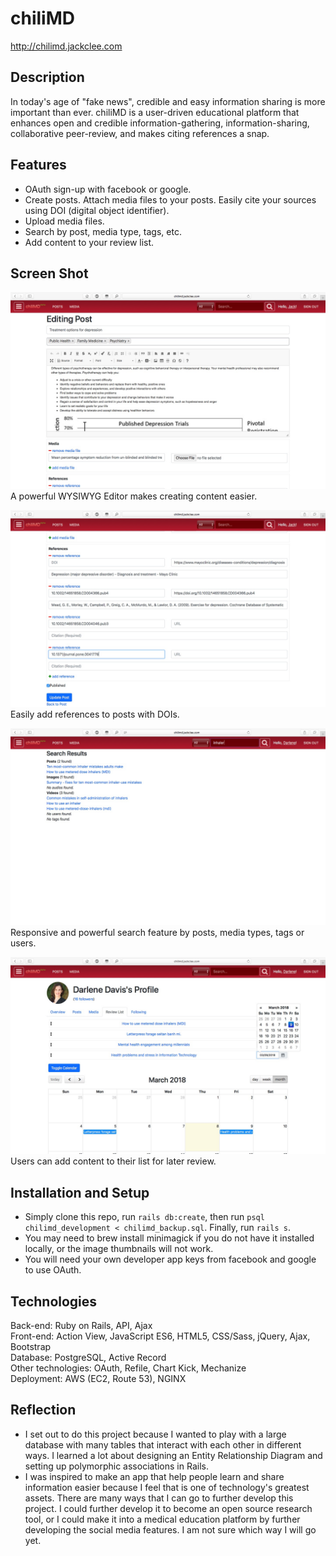 # chiliMD
http://chilimd.jackclee.com

## Description
In today's age of "fake news", credible and easy information sharing is more important than ever.  chiliMD is a user-driven educational platform that enhances open and credible information-gathering, information-sharing, collaborative peer-review, and makes citing references a snap.

## Features
- OAuth sign-up with facebook or google.
- Create posts. Attach media files to your posts. Easily cite your sources using DOI (digital object identifier).
- Upload media files.
- Search by post, media type, tags, etc.
- Add content to your review list.

## Screen Shot
![chiliMD Edit Post](/public/screenshot-3.jpg)
A powerful WYSIWYG Editor makes creating content easier.

![chiliMD Edit Post](/public/screenshot-4.jpg)
Easily add references to posts with DOIs.

![chiliMD Search Feature](/public/screenshot-5.jpg)
Responsive and powerful search feature by posts, media types, tags or users.

![chiliMD Search Feature](/public/screenshot-1.jpg)
Users can add content to their list for later review.

## Installation and Setup
* Simply clone this repo, run `rails db:create`, then run `psql chilimd_development < chilimd_backup.sql`. Finally, run `rails s`.
* You may need to brew install minimagick if you do not have it installed locally, or the image thumbnails will not work.
* You will need your own developer app keys from facebook and google to use OAuth.

## Technologies
Back-end: Ruby on Rails, API, Ajax<br>
Front-end: Action View, JavaScript ES6, HTML5, CSS/Sass, jQuery, Ajax, Bootstrap<br>
Database: PostgreSQL, Active Record<br>
Other technologies: OAuth, Refile, Chart Kick, Mechanize<br>
Deployment: AWS (EC2, Route 53), NGINX<br>

## Reflection
- I set out to do this project because I wanted to play with a large database with many tables that interact with each other in different ways. I learned a lot about designing an Entity Relationship Diagram and setting up polymorphic associations in Rails.
- I was inspired to make an app that help people learn and share information easier because I feel that is one of technology's greatest assets. There are many ways that I can go to further develop this project. I could further develop it to become an open source research tool, or I could make it into a medical education platform by further developing the social media features. I am not sure which way I will go yet.
